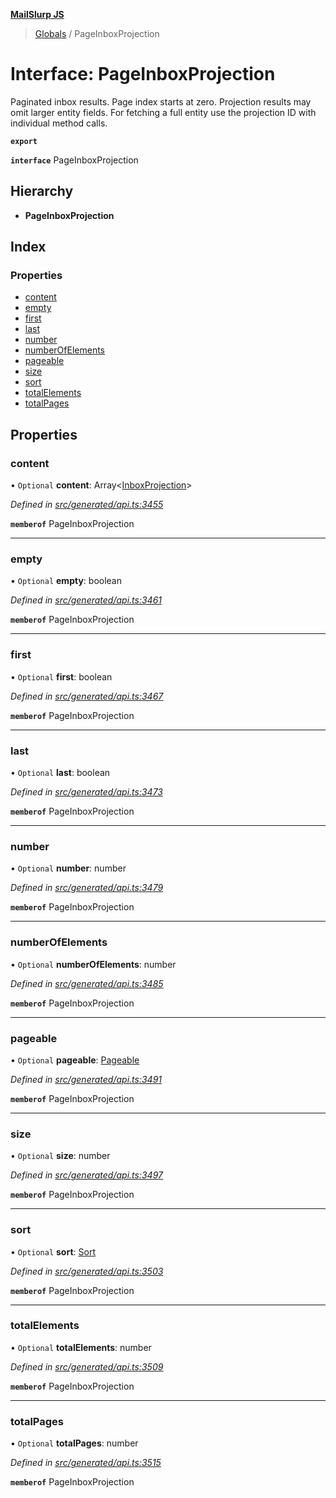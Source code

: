 **[MailSlurp JS](../README.md)**

> [Globals](../README.md) / PageInboxProjection

# Interface: PageInboxProjection

Paginated inbox results. Page index starts at zero. Projection results may omit larger entity fields. For fetching a full entity use the projection ID with individual method calls.

**`export`** 

**`interface`** PageInboxProjection

## Hierarchy

* **PageInboxProjection**

## Index

### Properties

* [content](pageinboxprojection.md#content)
* [empty](pageinboxprojection.md#empty)
* [first](pageinboxprojection.md#first)
* [last](pageinboxprojection.md#last)
* [number](pageinboxprojection.md#number)
* [numberOfElements](pageinboxprojection.md#numberofelements)
* [pageable](pageinboxprojection.md#pageable)
* [size](pageinboxprojection.md#size)
* [sort](pageinboxprojection.md#sort)
* [totalElements](pageinboxprojection.md#totalelements)
* [totalPages](pageinboxprojection.md#totalpages)

## Properties

### content

• `Optional` **content**: Array\<[InboxProjection](../modules/inboxprojection.md)>

*Defined in [src/generated/api.ts:3455](https://github.com/mailslurp/mailslurp-client/blob/5a4fc29/src/generated/api.ts#L3455)*

**`memberof`** PageInboxProjection

___

### empty

• `Optional` **empty**: boolean

*Defined in [src/generated/api.ts:3461](https://github.com/mailslurp/mailslurp-client/blob/5a4fc29/src/generated/api.ts#L3461)*

**`memberof`** PageInboxProjection

___

### first

• `Optional` **first**: boolean

*Defined in [src/generated/api.ts:3467](https://github.com/mailslurp/mailslurp-client/blob/5a4fc29/src/generated/api.ts#L3467)*

**`memberof`** PageInboxProjection

___

### last

• `Optional` **last**: boolean

*Defined in [src/generated/api.ts:3473](https://github.com/mailslurp/mailslurp-client/blob/5a4fc29/src/generated/api.ts#L3473)*

**`memberof`** PageInboxProjection

___

### number

• `Optional` **number**: number

*Defined in [src/generated/api.ts:3479](https://github.com/mailslurp/mailslurp-client/blob/5a4fc29/src/generated/api.ts#L3479)*

**`memberof`** PageInboxProjection

___

### numberOfElements

• `Optional` **numberOfElements**: number

*Defined in [src/generated/api.ts:3485](https://github.com/mailslurp/mailslurp-client/blob/5a4fc29/src/generated/api.ts#L3485)*

**`memberof`** PageInboxProjection

___

### pageable

• `Optional` **pageable**: [Pageable](pageable.md)

*Defined in [src/generated/api.ts:3491](https://github.com/mailslurp/mailslurp-client/blob/5a4fc29/src/generated/api.ts#L3491)*

**`memberof`** PageInboxProjection

___

### size

• `Optional` **size**: number

*Defined in [src/generated/api.ts:3497](https://github.com/mailslurp/mailslurp-client/blob/5a4fc29/src/generated/api.ts#L3497)*

**`memberof`** PageInboxProjection

___

### sort

• `Optional` **sort**: [Sort](sort.md)

*Defined in [src/generated/api.ts:3503](https://github.com/mailslurp/mailslurp-client/blob/5a4fc29/src/generated/api.ts#L3503)*

**`memberof`** PageInboxProjection

___

### totalElements

• `Optional` **totalElements**: number

*Defined in [src/generated/api.ts:3509](https://github.com/mailslurp/mailslurp-client/blob/5a4fc29/src/generated/api.ts#L3509)*

**`memberof`** PageInboxProjection

___

### totalPages

• `Optional` **totalPages**: number

*Defined in [src/generated/api.ts:3515](https://github.com/mailslurp/mailslurp-client/blob/5a4fc29/src/generated/api.ts#L3515)*

**`memberof`** PageInboxProjection
